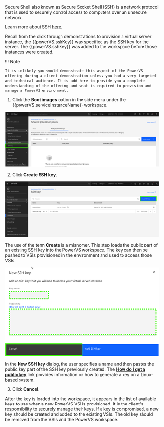 Secure Shell also known as Secure Socket Shell (SSH) is a network protocol that is used to securely control access to computers over an unsecure network. 

Learn more about SSH <a href="https://en.wikipedia.org/wiki/Secure_Shell" target="_blank">here</a>.

Recall from the click through demonstrations to provision a virtual server instance, the {{powerVS.sshKey}} was specified as the SSH key for the server. The {{powerVS.sshKey}} was added to the workspace before those instances were created. 

!!! Note 

    It is unlikely you would demonstrate this aspect of the PowerVS offering during a client demonstration unless you had a very targeted and technical audience. It is add here to provide you a complete understanding of the offering and what is required to provision and manage a PowerVS environment.

1. Click the **Boot images** option in the side menu under the {{powerVS.serviceInstanceName}} workspace.

![](_attachments/SSHKeysMenu.png)

2. Click **Create SSH key**.

![](_attachments/SSHKeysList.png)

The use of the term **Create** is a misnomer. This step loads the public part of an existing SSH key into the PowerVS workspace. The key can then be pushed to VSIs provisioned in the environment and used to access those VSIs.

![](_attachments/SSHKeysCreate.png)

In the **New SSH key** dialog, the user specifies a name and then pastes the public key part of the SSH key previously created. The <a href="https://cloud.ibm.com/docs/power-iaas?topic=power-iaas-create-vm#ssh-setup" target="_blank">**How do I get a public key**</a> link provides information on how to generate a key on a Linux-based system.

3. Click **Cancel**.

After the key is loaded into the workspace, it appears in the list of available keys to use when a new PowerVS VSI is provisioned. It is the client's responsibility to securely manage their keys. If a key is compromised, a new key should be created and added to the existing VSIs. The old key should be removed from the VSIs and the PowerVS workspace.